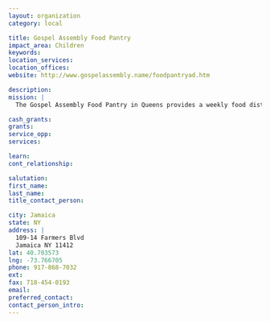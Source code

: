 ```yaml
---
layout: organization
category: local

title: Gospel Assembly Food Pantry
impact_area: Children
keywords: 
location_services: 
location_offices: 
website: http://www.gospelassembly.name/foodpantryad.htm

description: 
mission: |
  The Gospel Assembly Food Pantry in Queens provides a weekly food distribution program for people in need of emergency food assistance due to financial hardship and unforseen circumstances beyond their control.

cash_grants: 
grants: 
service_opp: 
services: 

learn: 
cont_relationship: 

salutation: 
first_name: 
last_name: 
title_contact_person: 

city: Jamaica
state: NY
address: |
  109-14 Farmers Blvd  
  Jamaica NY 11412
lat: 40.703573
lng: -73.766705
phone: 917-868-7032
ext: 
fax: 718-454-0193
email: 
preferred_contact: 
contact_person_intro: 
---
```

